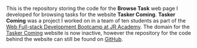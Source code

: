 This is the repository storing the code for the **Browse Task** web page I developed for browsing tasks for the website **Tasker Coming**. **Tasker Coming** was a project I worked on in a team of ten students as part of the [Web Full-stack Development Bootcamp at JR Academy](https://jracademy.com.au/bootcamp/web-code-bootcamp-or-learn-to-code-1/description/). The domain for the [Tasker Coming](https://taskercoming.com) website is now inactive, however the repository for the code behind the website can still be found on [GitHub](https://github.com/TaskComing).
